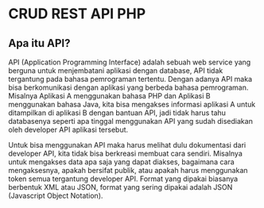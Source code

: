 # CRUD REST API PHP
## Apa itu API?
API (Application Programming Interface) adalah sebuah web service yang berguna untuk menjembatani aplikasi dengan database, API tidak tergantung pada bahasa pemrograman tertentu. Dengan adanya API maka bisa berkomunikasi dengan aplikasi yang berbeda bahasa pemrograman. Misalnya Aplikasi A menggunakan bahasa PHP dan Aplikasi B menggunakan bahasa Java, kita bisa mengakses informasi aplikasi A untuk ditampilkan di aplikasi B dengan bantuan API, jadi tidak harus tahu databasenya seperti apa tinggal menggunakan API yang sudah disediakan oleh developer API aplikasi tersebut.

Untuk bisa menggunakan API maka harus melihat dulu dokumentasi dari developer API, kita tidak bisa berkreasi membuat cara sendiri. Misalnya untuk mengakses data apa saja yang dapat diakses, bagaimana cara mengaksesnya, apakah bersifat publik, atau apakah harus menggunakan token semua tergantung developer API. Format yang dipakai biasanya berbentuk XML atau JSON, format yang sering dipakai adalah JSON (Javascript Object Notation).